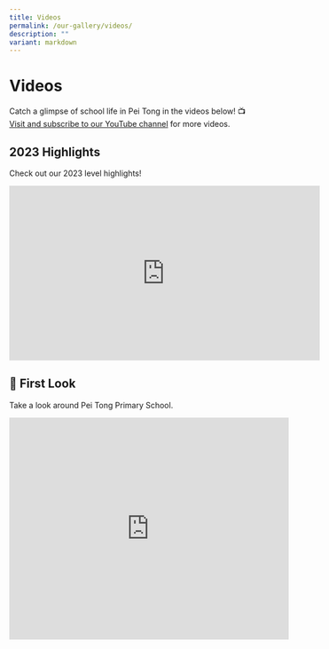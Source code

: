 ```yaml
---
title: Videos
permalink: /our-gallery/videos/
description: ""
variant: markdown
---
```

# Videos


Catch a glimpse of school life in Pei Tong in the videos below! 📺  
[Visit and subscribe to our YouTube channel](https://www.youtube.com/channel/UCUOCuOaW2sn0A5jTdkHlr7g)&nbsp;for more videos.&nbsp;  

## 2023 Highlights

Check out our 2023 level highlights! 

<iframe allowfullscreen="" allow="accelerometer; autoplay; clipboard-write; encrypted-media; gyroscope; picture-in-picture; web-share" frameborder="0" title="YouTube video player" src="https://www.youtube.com/embed/B5RjeFjznP0?si=1MAlEU8h1IVbKUGO" height="315" width="560"></iframe>


## 👀 First Look


Take a look around Pei Tong Primary School.


<iframe width="100%" height="400" src="https://www.youtube.com/embed/Don7ZQ-2gwI" title="Pei Tong - First Look" frameborder="0" allow="accelerometer; autoplay; clipboard-write; encrypted-media; gyroscope; picture-in-picture; web-share" allowfullscreen=""></iframe>